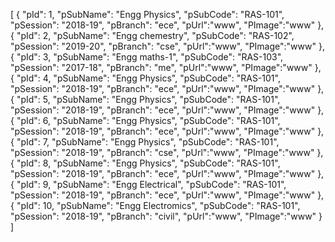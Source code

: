[
    {
        "pId": 1,
        "pSubName": "Engg Physics",
        "pSubCode": "RAS-101",
        "pSession": "2018-19",
        "pBranch": "ece",
        "pUrl":"www",
        "PImage":"www"
    },  {
        "pId": 2,
        "pSubName": "Engg chemestry",
        "pSubCode": "RAS-102",
        "pSession": "2019-20",
        "pBranch": "cse",
        "pUrl":"www",
        "PImage":"www"
    },  {
        "pId": 3,
        "pSubName": "Engg maths-1",
        "pSubCode": "RAS-103",
        "pSession": "2017-18",
        "pBranch": "me",
        "pUrl":"www",
        "PImage":"www"
    },  {
        "pId": 4,
        "pSubName": "Engg Physics",
        "pSubCode": "RAS-101",
        "pSession": "2018-19",
        "pBranch": "ece",
        "pUrl":"www",
        "PImage":"www"
    },  {
        "pId": 5,
        "pSubName": "Engg Physics",
        "pSubCode": "RAS-101",
        "pSession": "2018-19",
        "pBranch": "ece",
        "pUrl":"www",
        "PImage":"www"
    },  {
        "pId": 6,
        "pSubName": "Engg Physics",
        "pSubCode": "RAS-101",
        "pSession": "2018-19",
        "pBranch": "ece",
        "pUrl":"www",
        "PImage":"www"
    },  {
        "pId": 7,
        "pSubName": "Engg Physics",
        "pSubCode": "RAS-101",
        "pSession": "2018-19",
        "pBranch": "cse",
        "pUrl":"www",
        "PImage":"www"
    },  {
        "pId": 8,
        "pSubName": "Engg Physics",
        "pSubCode": "RAS-101",
        "pSession": "2018-19",
        "pBranch": "ece",
        "pUrl":"www",
        "PImage":"www"
    },  {
        "pId": 9,
        "pSubName": "Engg Electrical",
        "pSubCode": "RAS-101",
        "pSession": "2018-19",
        "pBranch": "ece",
        "pUrl":"www",
        "PImage":"www"
    },  {
        "pId": 10,
        "pSubName": "Engg Electromics",
        "pSubCode": "RAS-101",
        "pSession": "2018-19",
        "pBranch": "civil",
        "pUrl":"www",
        "PImage":"www"
    }
]
